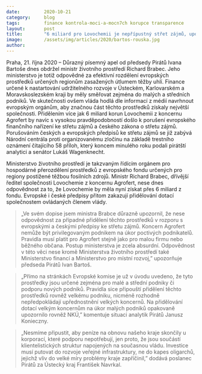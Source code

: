```yaml
---
date:         2020-10-21
category:     blog
tags:         finance kontrola-moci-a-mocn7ch korupce transparence
layout:       post
title:        "6 miliard pro Lovochemii je nepřípustný střet zájmů, upozorňuje předseda Pirátů ministra Brabce v dopise"
image:        /assets/img/articles/2020/bartos-rouska.jpg
author:       
--- 
```


Praha, 21. října 2020 – Důrazný písemný apel od předsedy Pirátů Ivana Bartoše dnes obdržel ministr životního prostředí Richard Brabec. Jeho ministerstvo je totiž odpovědné za efektivní rozdělení evropských prostředků určených regionům zasažených útlumem těžby uhlí. Finance určené k nastartování udržitelného rozvoje v Ústeckém, Karlovarském a Moravskoslezském kraji by měly směřovat zejména do malých a středních podniků. Ve skutečnosti ovšem vláda hodlá dle informací z médií navrhnout evropským orgánům, aby značnou část těchto prostředků získaly největší společnosti. Přidělením více jak 6 miliard korun Lovochemii z koncernu Agrofert by navíc s vysokou pravděpodobností došlo k porušení evropského finančního nařízení ke střetu zájmů a českého zákona o střetu zájmů. Porušováním českých a evropských předpisů ke střetu zájmů se již zabývá Národní centrála proti organizovanému zločinu na základě trestního oznámení čítajícího 58 příloh, který koncem minulého roku podali pirátští analytici a senátor Lukáš Wagenknecht. 


Ministerstvo životního prostředí je takzvaným řídícím orgánem pro hospodárné přerozdělení prostředků z evropského fondu určených pro regiony postižené těžbou fosilních zdrojů. Ministr Richard Brabec, dřívější ředitel společnosti Lovochemie z koncernu Agrofert, nese dnes odpovědnost za to, že Lovochemie by měla nyní získat přes 6 miliard z fondu. Evropské i české předpisy přitom zakazují přidělování dotací společnostem ovládaných členem vlády.


> „Ve svém dopise jsem ministra Brabce důrazně upozornil, že nese odpovědnost za případné přidělení těchto prostředků v rozporu s evropskými a českými předpisy ke střetu zájmů. Koncern Agrofert nemůže být privilegovaným podnikem na úkor poctivých podnikatelů. Pravidla musí platit pro Agrofert stejně jako pro malou firmu nebo běžného občana. Postup ministerstva je zcela absurdní. Odpovědnost v této věci nese kromě Ministerstva životního prostředí také Ministerstvo financí a Ministerstvo pro místní rozvoj,” upozorňuje předseda Pirátů Ivan Bartoš.


> „Přímo na stránkách Evropské komise je už v úvodu uvedeno, že tyto prostředky jsou určené zejména pro malé a střední podniky či podporu nových podniků. Pravidla sice připouští přidělení těchto prostředků rovněž velkému podniku, nicméně rozhodně nepředpokládají upřednostnění velkých koncernů. Na přidělování dotací velkým koncernům na úkor malých podniků opakovaně upozornilo rovněž NKÚ,” komentuje situaci analytik Pirátů Janusz Konieczny.


> „Nesmíme připustit, aby peníze na obnovu našeho kraje skončily u korporací, které podporu nepotřebují, jen proto, že jsou součástí klientelistických struktur napojených na současnou vládu. Investice musí putovat do rozvoje veřejné infrastruktury, ne do kapes oligarchů, jejichž vliv do velké míry problémy kraje zapříčinil,” dodává poslanec Pirátů za Ústecký kraj František Navrkal.
